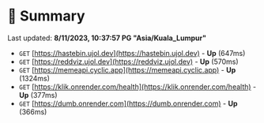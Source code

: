 # 📖 Summary
Last updated: **8/11/2023, 10:37:57 PG "Asia/Kuala_Lumpur"**

- `GET` [https://hastebin.ujol.dev](https://hastebin.ujol.dev) - **Up** (647ms)
- `GET` [https://reddviz.ujol.dev](https://reddviz.ujol.dev) - **Up** (570ms)
- `GET` [https://memeapi.cyclic.app](https://memeapi.cyclic.app) - **Up** (1324ms)
- `GET` [https://klik.onrender.com/health](https://klik.onrender.com/health) - **Up** (377ms)
- `GET` [https://dumb.onrender.com](https://dumb.onrender.com) - **Up** (366ms)
